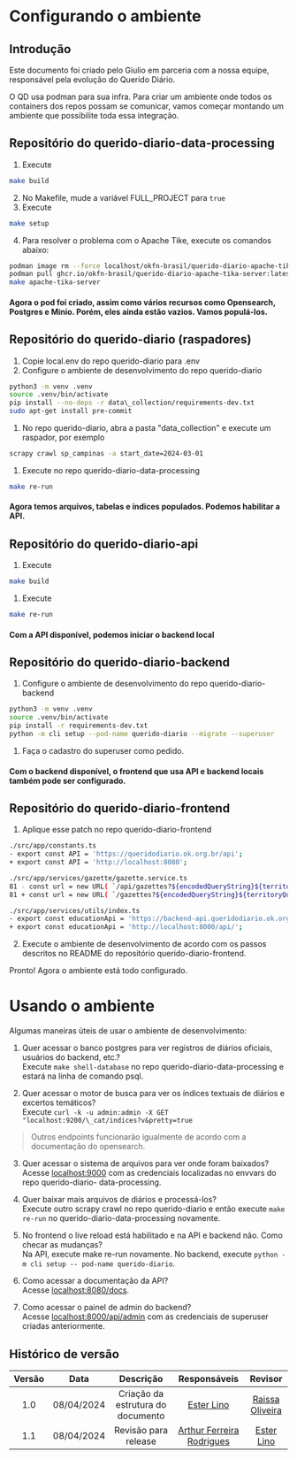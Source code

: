 # Configurando o ambiente

## Introdução
Este documento foi criado pelo Giulio em parceria com a nossa equipe, responsável pela evolução do Querido Diário.

O QD usa podman para sua infra. Para criar um ambiente onde todos os containers dos repos possam se comunicar, vamos começar montando um ambiente que possibilite toda essa integração.

## Repositório do querido-diario-data-processing

1. Execute  

```bash
make build
```

2. No Makefile, mude a variável FULL_PROJECT para `true`
3. Execute

``` bash
make setup
```

4. Para resolver o problema com o Apache Tike, execute os comandos abaixo:
   
```bash
podman image rm --force localhost/okfn-brasil/querido-diario-apache-tika-server 
podman pull ghcr.io/okfn-brasil/querido-diario-apache-tika-server:latest 
make apache-tika-server
```

#### Agora o pod foi criado, assim como vários recursos como Opensearch, Postgres e Minio. Porém, eles ainda estão vazios. Vamos populá-los.

## Repositório do querido-diario (raspadores)

1. Copie local.env do repo querido-diario para .env 
2. Configure o ambiente de desenvolvimento do repo querido-diario
   
``` bash
python3 -m venv .venv
source .venv/bin/activate
pip install --no-deps -r data\_collection/requirements-dev.txt
sudo apt-get install pre-commit
```

1. No repo querido-diario, abra a pasta "data_collection" e execute um raspador, por exemplo
   
``` bash
scrapy crawl sp_campinas -a start_date=2024-03-01
```

1. Execute no repo querido-diario-data-processing
   
``` bash
make re-run
```

#### Agora temos arquivos, tabelas e índices populados. Podemos habilitar a API.

## Repositório do querido-diario-api

1. Execute 
   
``` bash
make build
``` 

1. Execute 
   
``` bash
make re-run
```

#### Com a API disponível, podemos iniciar o backend local

## Repositório do querido-diario-backend

1. Configure o ambiente de desenvolvimento do repo querido-diario-backend
   
```bash
python3 -m venv .venv
source .venv/bin/activate
pip install -r requirements-dev.txt
python -m cli setup --pod-name querido-diario --migrate --superuser 
```

1. Faça o cadastro do superuser como pedido.

#### Com o backend disponível, o frontend que usa API e backend locais também pode ser configurado.

## Repositório do querido-diario-frontend

1. Aplique esse patch no repo querido-diario-frontend

```bash
./src/app/constants.ts 
- export const API = 'https://queridodiario.ok.org.br/api'; 
+ export const API = 'http://localhost:8080';

./src/app/services/gazette/gazette.service.ts 
81 - const url = new URL( `/api/gazettes?${encodedQueryString}${territoryQuery}` ,  `https://queridodiario.ok.org.br` ).toString(); 
81 + const url = new URL( `/gazettes?${encodedQueryString}${territoryQuery}` ,  `http://localhost:8080` ).toString(); 

./src/app/services/utils/index.ts
- export const educationApi = 'https://backend-api.queridodiario.ok.org.br/api/'; 
+ export const educationApi = 'http://localhost:8000/api/'; 
```

2. Execute o ambiente de desenvolvimento de acordo com os passos descritos no README do repositório querido-diario-frontend.

Pronto! Agora o ambiente está todo configurado.

# Usando o ambiente

Algumas maneiras úteis de usar o ambiente de desenvolvimento:

1. Quer acessar o banco postgres para ver registros de diários oficiais, usuários do backend, etc.?<br>
    Execute `make shell-database` no repo querido-diario-data-processing e estará na linha de comando psql.

2. Quer acessar o motor de busca para ver os índices textuais de diários e excertos temáticos?<br>
    Execute `curl -k -u admin:admin -X GET "localhost:9200/\_cat/indices?v&pretty=true`
> Outros endpoints  funcionarão  igualmente  de  acordo  com  a  documentação  do  opensearch.

3. Quer acessar o sistema de arquivos para ver onde foram baixados?<br>
    Acesse  [localhost:9000](http://localhost:9000) com  as  credenciais localizadas  no  envvars do repo  querido-diario- data-processing.

4. Quer baixar mais arquivos de diários e processá-los?<br>
    Execute outro scrapy crawl no repo querido-diario e então execute `make re-run` no querido-diario-data-processing novamente. 

5. No frontend o live reload está habilitado e na API e backend não. Como checar as mudanças?<br>
    Na API, execute make re-run novamente. No backend, execute `python -m cli setup -- pod-name querido-diario`.

6. Como acessar a documentação da API?<br>
    Acesse [localhost:8080/docs](http://localhost:8080). 

7. Como acessar o painel de admin do backend?<br>
    Acesse [localhost:8000/api/admin](http://localhost:8080/api/admin) com as credenciais de superuser criadas anteriormente.

## Histórico de versão

| Versão |    Data    |             Descrição             |                              Responsáveis                               |                        Revisor                         |
| :----: | :--------: | :-------------------------------: | :---------------------------------------------------------------------: | :----------------------------------------------------: |
|  1.0   | 08/04/2024 | Criação da estrutura do documento |               [Ester Lino](https://github.com/esteerlino)               | [Raissa Oliveira](https://github.com/raissamsoliveira) |
|  1.1   | 08/04/2024 |       Revisão para release        | [Arthur Ferreira Rodrigues](https://github.com/ArthurFerreiraRodrigues) |      [Ester Lino](https://github.com/esteerlino)       |